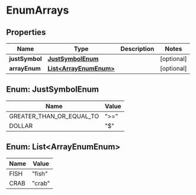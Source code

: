 

# EnumArrays


## Properties

| Name | Type | Description | Notes |
|------------ | ------------- | ------------- | -------------|
|**justSymbol** | [**JustSymbolEnum**](#JustSymbolEnum) |  |  [optional] |
|**arrayEnum** | [**List&lt;ArrayEnumEnum&gt;**](#List&lt;ArrayEnumEnum&gt;) |  |  [optional] |



## Enum: JustSymbolEnum

| Name | Value |
|---- | -----|
| GREATER_THAN_OR_EQUAL_TO | &quot;&gt;&#x3D;&quot; |
| DOLLAR | &quot;$&quot; |



## Enum: List&lt;ArrayEnumEnum&gt;

| Name | Value |
|---- | -----|
| FISH | &quot;fish&quot; |
| CRAB | &quot;crab&quot; |


